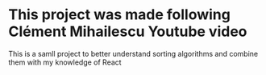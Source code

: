 # This project was made following Clément Mihailescu Youtube video 
This is a samll project to better understand sorting algorithms and combine them with my knowledge of React 

